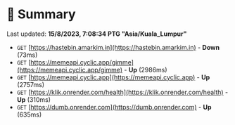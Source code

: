 # 📖 Summary
Last updated: **15/8/2023, 7:08:34 PTG "Asia/Kuala_Lumpur"**

- `GET` [https://hastebin.amarkim.in](https://hastebin.amarkim.in) - **Down** (73ms)
- `GET` [https://memeapi.cyclic.app/gimme](https://memeapi.cyclic.app/gimme) - **Up** (2986ms)
- `GET` [https://memeapi.cyclic.app](https://memeapi.cyclic.app) - **Up** (2757ms)
- `GET` [https://klik.onrender.com/health](https://klik.onrender.com/health) - **Up** (310ms)
- `GET` [https://dumb.onrender.com](https://dumb.onrender.com) - **Up** (635ms)

